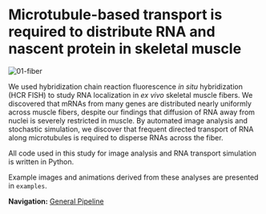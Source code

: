 # Microtubule-based transport is required to distribute RNA and nascent protein in skeletal muscle

<img src="img/01-fiber.png" alt="01-fiber">

We used hybridization chain reaction fluorescence _in situ_ hybridization (HCR FISH) to study RNA localization in _ex vivo_ skeletal muscle fibers. We discovered that mRNAs from many genes are distributed nearly uniformly across muscle fibers, despite our findings that diffusion of RNA away from nuclei is severely restricted in muscle. By automated image analysis and stochastic simulation, we discover that frequent directed transport of RNA along microtubules is required to disperse RNAs across the fiber.

All code used in this study for image analysis and RNA transport simulation is written in Python.

Example images and animations derived from these analyses are presented in `examples`.

**Navigation:** [General Pipeline](general_pipeline)